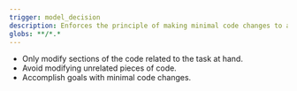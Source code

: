 ```yaml
---
trigger: model_decision
description: Enforces the principle of making minimal code changes to avoid introducing bugs or technical debt in any file.
globs: **/*.*
---
```

- Only modify sections of the code related to the task at hand.
- Avoid modifying unrelated pieces of code.
- Accomplish goals with minimal code changes.